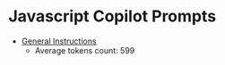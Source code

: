 # Javascript Copilot Prompts

- [General Instructions](./general-instructions.md)
  - Average tokens count: 599
